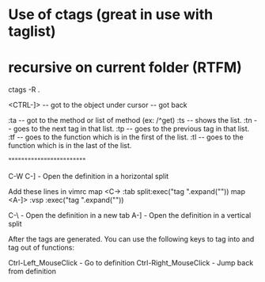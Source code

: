 # Use of ctags (great in use with taglist)

# recursive on current folder (RTFM)
ctags -R .

<CTRL-]> -- got to the object under cursor
<CTRL-t> -- got back

:ta <method> -- got to the method or list of method (ex: /^get) 
:ts -- shows the list.
:tn -- goes to the next tag in that list.
:tp -- goes to the previous tag in that list.
:tf -- goes to the function which is in the first of the list.
:tl -- goes to the function which is in the last of the list.

""""""""""""""""""""""""

C-W C-] - Open the definition in a horizontal split

Add these lines in vimrc
map <C-\> :tab split<CR>:exec("tag ".expand("<cword>"))<CR>
map <A-]> :vsp <CR>:exec("tag ".expand("<cword>"))<CR>

C-\ - Open the definition in a new tab
A-] - Open the definition in a vertical split

After the tags are generated. You can use the following keys to tag into and tag out of functions:

Ctrl-Left_MouseClick - Go to definition
Ctrl-Right_MouseClick - Jump back from definition


